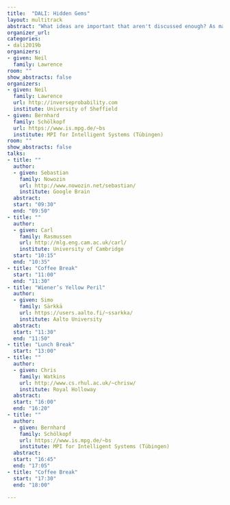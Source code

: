 ```yaml
---
title:  "DALI: Hidden Gems"
layout: multitrack
abstract: "What ideas are important that aren't discussed enough? As machine learning has become more successful, more researchers are looking at the questions that drive the field. But are there issues that we are missing? Ideas that are not getting the attention they deserve? In this workshop each presenter will give a 20 minute overview of an idea that they believe is not getting enough attention in the wider community. Each presentation will be 20 minutes long and will be followed by long discussion of the idea and where it might be deployed."
organizer_url:
categories:
- dali2019b
organizers:
- given: Neil
  family: Lawrence
room: ""
show_abstracts: false
organizers:
- given: Neil 
  family: Lawrence
  url: http://inverseprobability.com
  institute: University of Sheffield
- given: Bernhard
  family: Schölkopf
  url: https://www.is.mpg.de/~bs
  institute: MPI for Intelligent Systems (Tübingen)
room: ""
show_abstracts: false
talks:
- title: ""
  author:
  - given: Sebastian
    family: Nowozin
    url: http://www.nowozin.net/sebastian/
    institute: Google Brain
  abstract: 
  start: "09:30"
  end: "09:50"
- title: ""
  author:
  - given: Carl
    family: Rasmussen
    url: http://mlg.eng.cam.ac.uk/carl/
    institute: University of Cambridge
  start: "10:15"
  end: "10:35"
- title: "Coffee Break"
  start: "11:00"
  end: "11:30"
- title: "Wiener’s Yellow Peril"
  author:
  - given: Simo
    family: Särkkä
    url: https://users.aalto.fi/~ssarkka/
    institute: Aalto University
  abstract: 
  start: "11:30"
  end: "11:50"
- title: "Lunch Break"
  start: "13:00"
- title: ""
  author:
  - given: Chris
    family: Watkins
    url: http://www.cs.rhul.ac.uk/~chrisw/
    institute: Royal Holloway
  abstract: 
  start: "16:00"
  end: "16:20"
- title: ""
  author:
  - given: Bernhard
    family: Schölkopf
    url: https://www.is.mpg.de/~bs
    institute: MPI for Intelligent Systems (Tübingen)
  abstract: 
  start: "16:45"
  end: "17:05"
- title: "Coffee Break"
  start: "17:30"
  end: "18:00"
  
---
```

